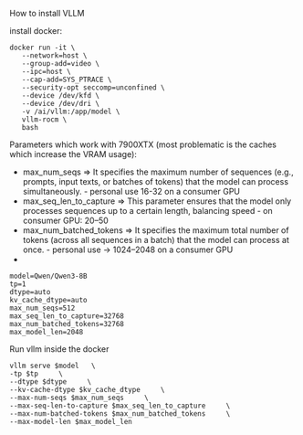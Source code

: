 How to install VLLM

install docker:
```
docker run -it \
   --network=host \
   --group-add=video \
   --ipc=host \
   --cap-add=SYS_PTRACE \
   --security-opt seccomp=unconfined \
   --device /dev/kfd \
   --device /dev/dri \
   -v /ai/vllm:/app/model \
   vllm-rocm \
   bash
```
Parameters which work with 7900XTX (most problematic is the caches which increase the VRAM usage):
- max_num_seqs => It specifies the maximum number of sequences (e.g., prompts, input texts, or batches of tokens) that the model can process simultaneously. - personal use 16-32 on a consumer GPU
- max_seq_len_to_capture => This parameter ensures that the model only processes sequences up to a certain length, balancing speed  - on consumer GPU: 20–50
- max_num_batched_tokens => It specifies the maximum total number of tokens (across all sequences in a batch) that the model can process at once. - personal use -> 1024–2048 on a consumer GPU
- 
```
model=Qwen/Qwen3-8B
tp=1
dtype=auto
kv_cache_dtype=auto
max_num_seqs=512  
max_seq_len_to_capture=32768
max_num_batched_tokens=32768
max_model_len=2048
```
Run vllm inside the docker
```
vllm serve $model   \
-tp $tp     \
--dtype $dtype     \
--kv-cache-dtype $kv_cache_dtype     \
--max-num-seqs $max_num_seqs     \
--max-seq-len-to-capture $max_seq_len_to_capture     \
--max-num-batched-tokens $max_num_batched_tokens     \
--max-model-len $max_model_len
```
